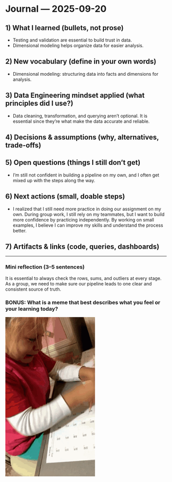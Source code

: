 # Journal — 2025-09-20

## 1) What I learned (bullets, not prose)
- Testing and validation are essential to build trust in data.
- Dimensional modeling helps organize data for easier analysis.

## 2) New vocabulary (define in your own words)
- Dimensional modeling: structuring data into facts and dimensions for analysis.

## 3) Data Engineering mindset applied (what principles did I use?)
- Data cleaning, transformation, and querying aren’t optional.
It is essential since they’re what make the data accurate and reliable.

## 4) Decisions & assumptions (why, alternatives, trade-offs)


## 5) Open questions (things I still don’t get)
- I’m still not confident in building a pipeline on my own, and I often get mixed up with the steps along the way.

## 6) Next actions (small, doable steps)
- I realized that I still need more practice in doing our assignment on my own. 
During group work, I still rely on my teammates, but I want to build more confidence by practicing independently. 
By working on small examples, I believe I can improve my skills and understand the process better. 

## 7) Artifacts & links (code, queries, dashboards)

---

### Mini reflection (3–5 sentences)
It is essential to always check the rows, sums, and outliers at every stage. 
As a group, we need to make sure our pipeline leads to one clear and consistent source of truth.


### BONUS: What is a meme that best describes what you feel or your learning today?
![Day 2 Learning Struggle](./day2-meme.gif)